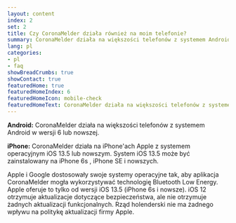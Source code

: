 ```yaml
---
layout: content
index: 2
set: 2
title: Czy CoronaMelder działa również na moim telefonie?
summary: CoronaMelder działa na większości telefonów z systemem Android w wersji 6 lub nowszej oraz na iPhone'ach z systemem iOS 13.5 lub nowszym.
lang: pl
categories:
- pl
- faq
showBreadCrumbs: true
showContact: true
featuredHome: true
featuredHomeIndex: 6
featuredHomeIcon: mobile-check
featuredHomeText: CoronaMelder działa na większości telefonów z systemem Android w wersji 6 lub nowszej oraz na iPhone'ach z systemem iOS 13.5 lub nowszym.
---
```


**Android:**  CoronaMelder działa na większości telefonów z systemem Android w wersji 6 lub nowszej.

**iPhone:**  CoronaMelder działa na iPhone'ach Apple z systemem operacyjnym iOS 13.5 lub nowszym. System iOS 13.5 może być zainstalowany na iPhone 6s , iPhone SE i nowszych.

Apple i Google dostosowały swoje systemy operacyjne tak, aby aplikacja CoronaMelder mogła wykorzystywać technologię Bluetooth Low Energy. Apple oferuje to tylko od wersji iOS 13.5 (iPhone 6s i nowsze). iOS 12 otrzymuje aktualizacje dotyczące bezpieczeństwa, ale nie otrzymuje żadnych aktualizacji funkcjonalnych. Rząd holenderski nie ma żadnego wpływu na politykę aktualizacji firmy Apple.
